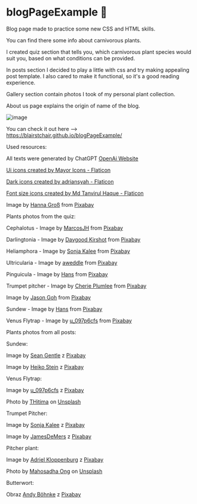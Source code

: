 # blogPageExample 🌿
Blog page made to practice some new CSS and HTML skills.

You can find there some info about carnivorous plants.

I created quiz section that tells you, which carnivorous plant species would suit you, based on what conditions can be provided.

In posts section I decided to play a little with css and try making appealing post template. I also cared to make it functional, so it's a good reading experience.

Gallery section contain photos I took of my personal plant collection.

About us page explains the origin of name of the blog.

![image](https://github.com/user-attachments/assets/0936fbf8-d5ca-46e8-9ad1-81cb3a838e18)

You can check it out here --> https://blairstchair.github.io/blogPageExample/

Used resources:

All texts were generated by ChatGPT <a href="https://openai.com/chatgpt/">OpenAi Website</a>

<a href="https://www.flaticon.com/free-icons/ui" title="ui icons">Ui icons created by Mayor Icons - Flaticon</a>

<a href="https://www.flaticon.com/free-icons/dark" title="dark icons">Dark icons created by adriansyah - Flaticon</a>

<a href="https://www.flaticon.com/free-icons/font-size" title="font size icons">Font size icons created by Md Tanvirul Haque - Flaticon</a>

Image by <a href="https://pixabay.com/users/hasogr-23048968/?utm_source=link-attribution&utm_medium=referral&utm_campaign=image&utm_content=6761846">Hanna Groß</a> from <a href="https://pixabay.com//?utm_source=link-attribution&utm_medium=referral&utm_campaign=image&utm_content=6761846">Pixabay</a>

Plants photos from the quiz:

Cephalotus - Image by <a href="https://pixabay.com/users/marcosjh-13650739/?utm_source=link-attribution&utm_medium=referral&utm_campaign=image&utm_content=4519694">MarcosJH</a> from <a href="https://pixabay.com//?utm_source=link-attribution&utm_medium=referral&utm_campaign=image&utm_content=4519694">Pixabay</a>

Darlingtonia - Image by <a href="https://pixabay.com/users/photoman-115455/?utm_source=link-attribution&utm_medium=referral&utm_campaign=image&utm_content=266234">Davgood Kirshot</a> from <a href="https://pixabay.com//?utm_source=link-attribution&utm_medium=referral&utm_campaign=image&utm_content=266234">Pixabay</a>

Heliamphora - Image by <a href="https://pixabay.com/users/sonja-kalee-10341199/?utm_source=link-attribution&utm_medium=referral&utm_campaign=image&utm_content=4791054">Sonja Kalee</a> from <a href="https://pixabay.com//?utm_source=link-attribution&utm_medium=referral&utm_campaign=image&utm_content=4791054">Pixabay</a>

Ultricularia - Image by <a href="https://pixabay.com/users/aweddle-19238700/?utm_source=link-attribution&utm_medium=referral&utm_campaign=image&utm_content=5771147">aweddle</a> from <a href="https://pixabay.com//?utm_source=link-attribution&utm_medium=referral&utm_campaign=image&utm_content=5771147">Pixabay</a>

Pinguicula - Image by <a href="https://pixabay.com/users/hans-2/?utm_source=link-attribution&utm_medium=referral&utm_campaign=image&utm_content=54175">Hans</a> from <a href="https://pixabay.com//?utm_source=link-attribution&utm_medium=referral&utm_campaign=image&utm_content=54175">Pixabay</a>

Trumpet pitcher - Image by <a href="https://pixabay.com/users/cplumlee-18446707/?utm_source=link-attribution&utm_medium=referral&utm_campaign=image&utm_content=5750459">Cherie Plumlee</a> from <a href="https://pixabay.com//?utm_source=link-attribution&utm_medium=referral&utm_campaign=image&utm_content=5750459">Pixabay</a>

Image by <a href="https://pixabay.com/users/cegoh-94852/?utm_source=link-attribution&utm_medium=referral&utm_campaign=image&utm_content=849453">Jason Goh</a> from <a href="https://pixabay.com//?utm_source=link-attribution&utm_medium=referral&utm_campaign=image&utm_content=849453">Pixabay</a>

Sundew - Image by <a href="https://pixabay.com/users/hans-2/?utm_source=link-attribution&utm_medium=referral&utm_campaign=image&utm_content=3528464">Hans</a> from <a href="https://pixabay.com//?utm_source=link-attribution&utm_medium=referral&utm_campaign=image&utm_content=3528464">Pixabay</a>

Venus Flytrap - Image by <a href="https://pixabay.com/users/u_097p6cfs-15874306/?utm_source=link-attribution&utm_medium=referral&utm_campaign=image&utm_content=4998624">u_097p6cfs</a> from <a href="https://pixabay.com//?utm_source=link-attribution&utm_medium=referral&utm_campaign=image&utm_content=4998624">Pixabay</a>

Plants photos from all posts:

Sundew:

Image by <a href="https://pixabay.com/pl/users/seangentle-1360153/?utm_source=link-attribution&utm_medium=referral&utm_campaign=image&utm_content=917114"> Sean Gentle</a> z <a href="https://pixabay.com/pl//?utm_source=link-attribution&utm_medium=referral&utm_campaign=image&utm_content=917114"> Pixabay</a>

Image by <a href="https://pixabay.com/pl/users/nidan-455298/?utm_source=link-attribution&utm_medium=referral&utm_campaign=image&utm_content=1045495"> Heiko Stein</a> z <a href="https://pixabay.com/pl//?utm_source=link-attribution&utm_medium=referral&utm_campaign=image&utm_content=1045495"> Pixabay</a>

Venus Flytrap:

Image by <a href="https://pixabay.com/pl/users/u_097p6cfs-15874306/?utm_source=link-attribution&utm_medium=referral&utm_campaign=image&utm_content=4998624"> u_097p6cfs</a> z <a href="https://pixabay.com/pl//?utm_source=link-attribution&utm_medium=referral&utm_campaign=image&utm_content=4998624"> Pixabay</a>

Photo by <a href="https://unsplash.com/@age55?utm_content=creditCopyText&utm_medium=referral&utm_source=unsplash">THitima</a> on <a href="https://unsplash.com/photos/a-close-up-of-a-plant-in-a-pot-YXPO_HAPxGk?utm_content=creditCopyText&utm_medium=referral&utm_source=unsplash">Unsplash</a>
  
Trumpet Pitcher:

Image by <a href="https://pixabay.com/pl/users/sonja-kalee-10341199/?utm_source=link-attribution&utm_medium=referral&utm_campaign=image&utm_content=4788783"> Sonja Kalee</a> z <a href="https://pixabay.com/pl//?utm_source=link-attribution&utm_medium=referral&utm_campaign=image&utm_content=4788783"> Pixabay</a>

Image by <a href="https://pixabay.com/pl/users/jamesdemers-3416/?utm_source=link-attribution&utm_medium=referral&utm_campaign=image&utm_content=170604"> JamesDeMers</a> z <a href="https://pixabay.com/pl//?utm_source=link-attribution&utm_medium=referral&utm_campaign=image&utm_content=170604"> Pixabay</a>

Pitcher plant:

Image by <a href="https://pixabay.com/pl/users/8k-702713/?utm_source=link-attribution&utm_medium=referral&utm_campaign=image&utm_content=599856"> Adriel Kloppenburg</a> z <a href="https://pixabay.com/pl//?utm_source=link-attribution&utm_medium=referral&utm_campaign=image&utm_content=599856"> Pixabay</a>

Photo by <a href="https://unsplash.com/@howwei_mahoooo?utm_content=creditCopyText&utm_medium=referral&utm_source=unsplash">Mahosadha Ong</a> on <a href="https://unsplash.com/photos/red-and-yellow-plant-D-Y9-opoyyY?utm_content=creditCopyText&utm_medium=referral&utm_source=unsplash">Unsplash</a>

Butterwort:

Obraz <a href="https://pixabay.com/pl/users/andyboehnke-62318/?utm_source=link-attribution&utm_medium=referral&utm_campaign=image&utm_content=190708"> Andy Böhnke</a> z <a href="https://pixabay.com/pl//?utm_source=link-attribution&utm_medium=referral&utm_campaign=image&utm_content=190708"> Pixabay</a>
  
